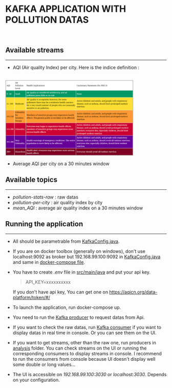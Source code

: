# **KAFKA APPLICATION WITH POLLUTION DATAS**

<br>

## Available streams
***
+  AQI (Air quality Index) per city. Here is the indice definition :
<br>
    <img src="./pics/AQL.PNG" width="400">

+ Average AQI per city on a 30 minutes window

## Available topics
***
+  *pollution-stats-raw* : raw datas
+  *pollution-per-city* : air quality index by city
+  *mean_AQI* : average air quality index on a 30 minutes window

## Running the application
***
+  All should be parametrable from [KafkaConfig.java](./src/main/java/config/KafkaConfig.java).

+  If you are on docker toolbox (generally on windows), don't use localhost:9092 as broker but 192.168.99.100:9092 in [KafkaConfig.java](./src/main/java/config/KafkaConfig.java) and same in [docker-compose file](./src/main/docker-compose.yml).

+  You have to create *.env* file in [src/main/java](./src/main/java) and put your api key.
    > API_KEY=xxxxxxxxxx 


   If you don't have api key, You can get one on https://aqicn.org/data-platform/token/#/

+  To launch the application, run docker-compose up. 

+  You need to run the [Kafka producer](./src/main/java/collection/producer/Starter.java) to request datas from Api. 

+  If you want to check the raw datas, run [Kafka consumer](./src/main/java/collection/consumer/RawDataConsumerUtils.java) if you want to display datas in real time in console. Or you can see them on the UI.

+  If you want to get streams, other than the raw one, run producers in [analysis](./src/main/java/analysis) folder. You can check streams on the UI or running the corresponding consumers to display streams in console. I recommend to run the consumers from console because UI doesn't display well some double or long values...

+  The UI is accessible on *192.168.99.100:3030* or *localhost:3030*. Depends on your configuration.



